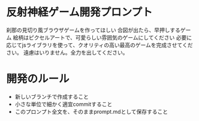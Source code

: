 # 反射神経ゲーム開発プロンプト

刹那の見切り風ブラウザゲームを作ってほしい
合図が出たら、早押しするゲーム
絵柄はピクセルアートで、可愛らしい雰囲気のゲームにしてください
必要に応じてjsライブラリを使って、クオリティの高い最高のゲームを完成させてください。
遠慮はいりません。全力を出してください。

# 開発のルール
- 新しいブランチで作成すること
- 小さな単位で細かく適宜commitすること
- このプロンプト全文を、そのままprompt.mdとして保存すること